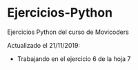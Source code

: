 # Ejercicios-Python
Ejercicios Python del curso de Movicoders

Actualizado el 21/11/2019:
 - Trabajando en el ejercicio 6 de la hoja 7
